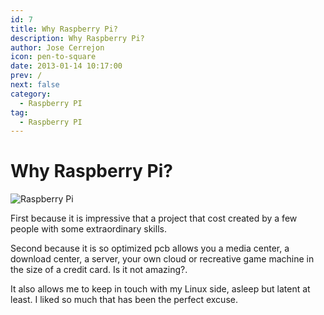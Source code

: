 ```yaml
---
id: 7
title: Why Raspberry Pi?
description: Why Raspberry Pi?
author: Jose Cerrejon
icon: pen-to-square
date: 2013-01-14 10:17:00
prev: /
next: false
category:
  - Raspberry PI
tag:
  - Raspberry PI
---
```


# Why Raspberry Pi?

![Raspberry Pi](/images/01_RaspberryPi.jpg)

First because it is impressive that a project that cost created by a few people with some extraordinary skills.

Second because it is so optimized pcb allows you a media center, a download center, a server, your own cloud or recreative game machine in the size of a credit card. Is it not amazing?.

It also allows me to keep in touch with my Linux side, asleep but latent at least. I liked so much that has been the perfect excuse.